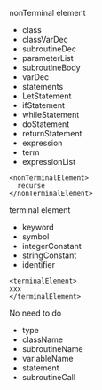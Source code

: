 nonTerminal element

- class
- classVarDec
- subroutineDec
- parameterList
- subroutineBody
- varDec
- statements
- LetStatement
- ifStatement
- whileStatement
- doStatement
- returnStatement
- expression
- term
- expressionList

```
<nonTerminalElement>
  recurse
</nonTerminalElement>
```

terminal element

- keyword
- symbol
- integerConstant
- stringConstant
- identifier

```
<terminalElement>
xxx
</terminalElement>
```

No need to do 

- type
- className
- subroutineName
- variableName
- statement
- subroutineCall
